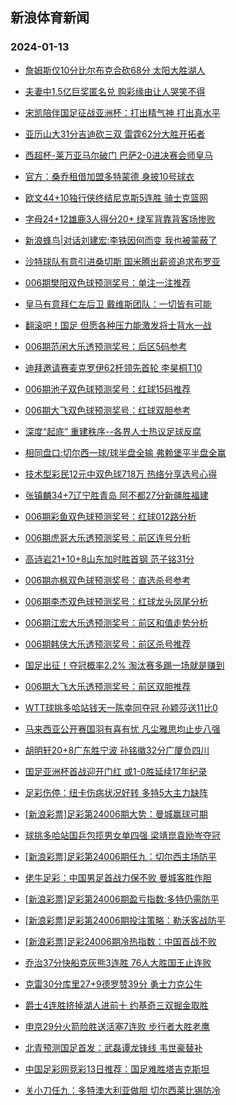 ## 新浪体育新闻 
### 2024-01-13

+ [詹姆斯仅10分比尔布克合砍68分 太阳大胜湖人](https://sports.sina.com.cn/basketball/nba/2024-01-12/doc-inacfxkz5031518.shtml)

+ [夫妻中1.5亿巨奖匿名兑 购彩缘由让人哭笑不得](https://sports.sina.com.cn/l/2024-01-12/doc-inacfhpi5346875.shtml)

+ [宋凯陪伴国足征战亚洲杯：打出精气神 打出真水平](https://sports.sina.com.cn/china/2024-01-12/doc-inacfnvf5247181.shtml)

+ [亚历山大31分吉迪砍三双 雷霆62分大胜开拓者](https://sports.sina.com.cn/basketball/nba/2024-01-12/doc-inacfxmc1810507.shtml)

+ [西超杯-莱万亚马尔破门 巴萨2-0进决赛会师皇马](https://sports.sina.com.cn/g/laliga/2024-01-12/doc-inacfnve2268791.shtml)

+ [官方：桑乔租借加盟多特蒙德 身披10号球衣](https://sports.sina.com.cn/g/pl/2024-01-12/doc-inacfnvf5223691.shtml)

+ [欧文44+10独行侠终结尼克斯5连胜 骑士克篮网](https://sports.sina.com.cn/basketball/nba/2024-01-12/doc-inacftca2191710.shtml)

+ [字母24+12雄鹿3人得分20+ 绿军背靠背客场惨败](https://sports.sina.com.cn/basketball/nba/2024-01-12/doc-inacfxmh1399524.shtml)

+ [新浪蜂鸟|对话刘建宏:李铁因何而变 我也被蒙蔽了](https://sports.sina.com.cn/china/2024-01-12/doc-inacftck1515796.shtml)

+ [沙特球队有意引进桑切斯 国米腾出薪资追求布罗亚](https://sports.sina.com.cn/global/others/2024-01-12/doc-inacfnvn1614787.shtml)

+ [006期樊阳双色球预测奖号：单注一注推荐](https://sports.sina.com.cn/l/2024-01-12/doc-inacftca2170628.shtml)

+ [皇马有意拜仁左后卫 戴维斯团队：一切皆有可能](https://sports.sina.com.cn/global/germany/2024-01-12/doc-inacftca2175063.shtml)

+ [翻滚吧！国足 但愿各种压力能激发将士背水一战](https://sports.sina.com.cn/china/2024-01-12/doc-inacftcf1924557.shtml)

+ [006期范闲大乐透预测奖号：后区5码参考](https://sports.sina.com.cn/l/2024-01-12/doc-inacfnvn1616478.shtml)

+ [迪拜邀请赛麦克罗伊62杆领先首轮 李昊桐T10](https://sports.sina.com.cn/golf/epgatour/2024-01-12/doc-inacftcc5134513.shtml)

+ [006期池子双色球预测奖号：红球15码推荐](https://sports.sina.com.cn/l/2024-01-12/doc-inacftcc5143701.shtml)

+ [006期大飞双色球预测奖号：红球双胆参考](https://sports.sina.com.cn/l/2024-01-12/doc-inacftcc5143385.shtml)

+ [深度“起底” 重建秩序--各界人士热议足球反腐](https://sports.sina.com.cn/china/2024-01-12/doc-inacfnve2289990.shtml)

+ [相同盘口:切尔西一球/球半盘全输 弗赖堡平半盘全赢](https://sports.sina.com.cn/l/2024-01-12/doc-inachcsz1704751.shtml)

+ [技术型彩民12元中双色球718万 热络分享选号心得](https://sports.sina.com.cn/l/2024-01-12/doc-inachcte1289750.shtml)

+ [张镇麟34+7辽宁胜青岛 阿不都27分新疆胜福建](https://sports.sina.com.cn/basketball/cba/2024-01-12/doc-inachuqq1698518.shtml)

+ [006期彩鱼双色球预测奖号：红球012路分析](https://sports.sina.com.cn/l/2024-01-12/doc-inacftcc5144165.shtml)

+ [006期虎哥大乐透预测奖号：前区连号分析](https://sports.sina.com.cn/l/2024-01-12/doc-inacfnvn1620096.shtml)

+ [高诗岩21+10+8山东加时胜首钢 范子铭31分](https://sports.sina.com.cn/basketball/cba/2024-01-12/doc-inachuqr4637457.shtml)

+ [006期亦枫双色球预测奖号：直选杀号参考](https://sports.sina.com.cn/l/2024-01-12/doc-inacftck1505409.shtml)

+ [006期李杰双色球预测奖号：红球龙头凤尾分析](https://sports.sina.com.cn/l/2024-01-12/doc-inacftck1499447.shtml)

+ [006期江宏大乐透预测奖号：前区和值走势分析](https://sports.sina.com.cn/l/2024-01-12/doc-inacfnvi2025830.shtml)

+ [006期韩侠大乐透预测奖号：前区杀号推荐](https://sports.sina.com.cn/l/2024-01-12/doc-inacfnvi2021607.shtml)

+ [国足出征！夺冠概率2.2% 淘汰赛多踢一场就是赚到](https://sports.sina.com.cn/china/2024-01-12/doc-inacftca2186434.shtml)

+ [006期大飞大乐透预测奖号：前区双胆推荐](https://sports.sina.com.cn/l/2024-01-12/doc-inacfnvn1615963.shtml)

+ [WTT球挑多哈站钱天一陈幸同夺冠 孙颖莎送11比0](https://sports.sina.com.cn/others/pingpang/2024-01-12/doc-inachqht4758553.shtml)

+ [马来西亚公开赛国羽有喜有忧 凡尘雅思均止步八强](https://sports.sina.com.cn/others/badmin/2024-01-12/doc-inachuqw1039005.shtml)

+ [胡明轩20+8广东胜宁波 孙铭徽32分广厦负四川](https://sports.sina.com.cn/basketball/cba/2024-01-12/doc-inachuqq1699921.shtml)

+ [国足亚洲杯首战迎开门红 或1-0胜延续17年纪录](https://sports.sina.com.cn/l/2024-01-13/doc-inacfxmh1406182.shtml)

+ [足彩伤停：纽卡伤病状况好转 多特5大主力缺阵](https://sports.sina.com.cn/l/2024-01-12/doc-inachiyu1876274.shtml)

+ [[新浪彩票]足彩第24006期大势：曼城赢球可期](https://sports.sina.com.cn/l/2024-01-12/doc-inachcsw1965708.shtml)

+ [球挑多哈站国乒包揽男女单四强 梁靖崑袁励岑夺冠](https://sports.sina.com.cn/others/pingpang/2024-01-13/doc-inaciruf4200888.shtml)

+ [[新浪彩票]足彩第24006期任九：切尔西主场防平](https://sports.sina.com.cn/l/2024-01-12/doc-inachcsx4928676.shtml)

+ [佬牛足彩：中国男足首战力保不败 曼城客胜作胆](https://sports.sina.com.cn/l/2024-01-13/doc-inaciwaa1168199.shtml)

+ [[新浪彩票]足彩第24006期盈亏指数:多特仍需防平](https://sports.sina.com.cn/l/2024-01-12/doc-inachcte1295473.shtml)

+ [[新浪彩票]足彩第24006期投注策略：勒沃客战防平](https://sports.sina.com.cn/l/2024-01-12/doc-inachcsx4929133.shtml)

+ [[新浪彩票]足彩24006期冷热指数：中国首战不败](https://sports.sina.com.cn/l/2024-01-12/doc-inacfxky2076282.shtml)

+ [乔治37分快船克灰熊3连胜 76人大胜国王止连败](https://sports.sina.com.cn/basketball/nba/2024-01-13/doc-inackaiy1055972.shtml)

+ [克雷30分库里27+9德罗赞39分 勇士力克公牛](https://sports.sina.com.cn/basketball/nba/2024-01-13/doc-inackaiz3980224.shtml)

+ [爵士4连胜挤掉湖人进前十 约基奇三双掘金取胜](https://sports.sina.com.cn/basketball/nba/2024-01-13/doc-inackhrz0644758.shtml)

+ [申京29分火箭险胜送活塞7连败 步行者大胜老鹰](https://sports.sina.com.cn/basketball/nba/2024-01-13/doc-inaciwak0511481.shtml)

+ [北青预测国足首发：武磊谭龙锋线 韦世豪替补](https://sports.sina.com.cn/china/national/2024-01-13/doc-inackaiy1067261.shtml)

+ [中国足彩网竞彩13日推荐：国足难胜塔吉克斯坦](https://sports.sina.com.cn/l/2024-01-13/doc-inachcsx4934069.shtml)

+ [关小刀任九：多特澳大利亚做胆 切尔西莱比锡防冷](https://sports.sina.com.cn/l/2024-01-13/doc-inacknxx0549186.shtml)

